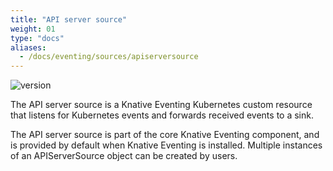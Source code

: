 ```yaml
---
title: "API server source"
weight: 01
type: "docs"
aliases:
  - /docs/eventing/sources/apiserversource
---
```


![version](https://img.shields.io/badge/API_Version-v1-red?style=flat-square)

The API server source is a Knative Eventing Kubernetes custom resource that listens for Kubernetes events and forwards received events to a sink.

The API server source is part of the core Knative Eventing component, and is provided by default when Knative Eventing is installed. Multiple instances of an APIServerSource object can be created by users.
